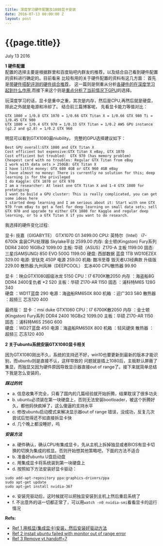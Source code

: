 ```yaml
---
title: 深度学习硬件配置及1080显卡安装
date: 2016-07-13 00:00:00 Z
layout: post
---
```


{{page.title}}
==========
<p class="meta">July 13 2016</p>

**1 硬件配置**  
配置的选择主要是根据群里和百度贴吧内群友的推荐，以及结合自己看到硬件配置的资料进行确定的。目前看来
比较有用的关于硬件配置的资料有这几方面：
首先是[带硬件搭配评测的硬件组合推荐](http://timdettmers.com/2015/03/09/deep-learning-hardware-guide/)，
这一篇则是侧重从分析[各硬件的在深度学习起到什么作用](http://graphific.github.io/posts/building-a-deep-learning-dream-machine/),而接下来这个则是[重点分析了当前情况下GPU](http://timdettmers.com/2014/08/14/which-gpu-for-deep-learning/)的选择。

玩深度学习的话，显卡是重中之重，其次是内存，然后是CPU,再然后就是硬盘，除此之外就是电源和冷却了。
结合前三篇博客呢，
先看显卡能力等值对比：  

```  
GTX 1080 = 1/0.8 GTX 1070 = 1/0.66 GTX Titan X = 1/0.66 GTX 980 Ti = 1/0.45 GTX 980
GTX 1080 = 1/0.4 GTX 970 = 1/0.33 GTX Titan = 1/0.2 AWS GPU instance (g2.2 and g2.8) = 1/0.2 GTX 960
```
明显可以看到GTX1080最niubility。
完整的GPU选择建议如下：

```  
Best GPU overall:GTX 1080 and GTX Titan X  
Cost efficient but expensive:GTX Titan X eBay, GTX 1070  
Cost efficient but troubled:  GTX 970 (has memory problem)  
Cheapest card with no troubles: Regular GTX Titan from eBay  
I work with data sets > 250GB: GTX Titan X  
I have little money: GTX 680 4GB or GTX 960 4GB eBay  
I have almost no money: There is currently no solution for this; deep learning is for the privileged  
I do Kaggle: GTX 1070 or GTX 970  
I am a researcher: At least one GTX Titan X and 1-4 GTX 1080 for prototyping  
I want to build a GPU cluster: This is really complicated, you can get some ideas here  
I started deep learning and I am serious about it: Start with one GTX 970 from eBay to get a feel for deep learning on small data sets; sell GTX 970 and upgrade to either GTX 1080 for Kaggle and regular deep learning, or to a GTX Titan X if you want to do research.
```
我选择的硬件变化过程:

显卡: 技嘉（GIGABYTE） GTX1070 G1 3499.00
CPU: 英特尔（Intel） i7-6700k 盒装CPU处理器 Skylake平台 2599.00
内存: 金士顿(Kingston) Fury系列 DDR4 2400 16GBx2 1099.00
主板: 华硕（ASUS）Z170-A 主板  1199.00
固态: 三星(SAMSUNG) 850 EVO 500G 1199.00
硬盘: 西部数据 蓝盘 1TB  WD10EZEX 329.00
电源: 安钛克 450P 电源 259.00
机箱: 酷冷至尊 毁灭者U3经典款 升级版 229.00
散热器:九州风神（DEEPCOOL） 玄冰400 CPU散热器 99.90

显卡 ：映众GTX1080超级冰龙 5150
CPU：I7 6700K散2050
内存 ：海盗船8G DDR4 2400复仇者 *2 520 
主板：华硕 Z170-AR 1150
固态 ：浦科特M6S 128G 340  
硬盘 ：WD1T蓝盘 290
电源：海盗船RM650X 800 
机箱 ：迎广303 580 
散热器 ：超频三 芯冻120 400

最终版：
显卡 ：msi duke GTX1080
CPU：I7 6700K散2050
内存 ：金士顿(Kingston) Fury系列 DDR4 2400 16GBx2 1099.00
主板：华硕 Z170-AR 1150
固态 ：浦科特M6S 256G 600  
硬盘 ：WD2T蓝盘 450
电源：海盗船RM650X 800 
机箱 ：轻风键侠
散热器 ：超频三 芯冻120 400


**2 关于ubuntu系统安装GTX1080显卡相关**

因为GTX1080刚出不久，系统的支持还不好，win10也要更新到最新的版本才能识别，而ubuntu则是直接不认，这样导致的
问题就是插上1080后，主板默认屏蔽了集显，而独显又因为硬件原因导致显示器直接out of range了。接下来就简单总结
下我是怎么安装的，

***踩过的坑***
 
 - a. 信息收集不完全，只看了国内的几篇经验就开始折腾，结果耽误了很多功夫  
 - b. ubuntu必须装在第一块硬盘上，否则无法安装bootloader，被这个折腾好久，都他妈快疯掉了，这么傻逼的支持水平
 - c. 修改ubuntu启动模式来解决显示器out of range 错误，没成功，反复几次尝试后觉得还不如直接拆显卡快
 - d. 几个晚上都没睡好，呜

***安装方法***   

 - a. 硬件确认，确认CPU有集成显卡，先从主机上拆掉独显或者BIOS有显卡切换的切换为集成的核显。否则开始想其他策略吧，下面的方法不适合
 - b. 准备好ubuntu U盘启动盘
 - c. 用集成显卡将系统装到第一块硬盘上
 - d. 按照如下方法安装好显卡驱动：
 
```
sudo add-apt-repository ppa:graphics-drivers/ppa
sudo apt-get update
sudo apt-get install nvidia-367
```
 - e. 安装完驱动后，这时候就可以把独显安装到主机上然后重启系统了
 - f. 不出意外的话一切都正常了，可以用``watch -n0 nvidia-smi``看看显卡的运行情况

**Refs:**
- [Ref 1 用核显(集成显卡)安装，然后安装好驱动方法](http://superuser.com/questions/1095597/linux-install-monitor-out-of-range)  
- [Ref 2 install ubuntu failed with monitor out of range error](http://superuser.com/questions/1095597/linux-install-monitor-out-of-range)  
- [Ref 3 Remove vt.handoff=7 ](http://ubuntuforums.org/showthread.php?t=1751950)  

